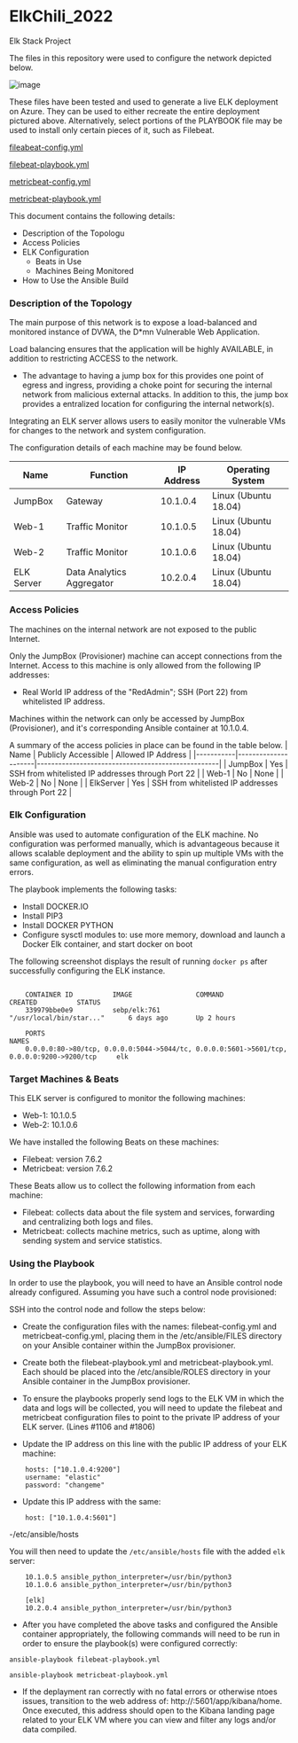 # ElkChili_2022
Elk Stack Project

The files in this repository were used to configure the network depicted below.

![image](https://user-images.githubusercontent.com/92546881/159834666-f2e1878a-238a-43dd-8870-f1d18460ce0f.png)


These files have been tested and used to generate a live ELK deployment on Azure. They can be used to either recreate the entire deployment pictured above. Alternatively, select portions of the PLAYBOOK file may be used to install only certain pieces of it, such as Filebeat.

[fileabeat-config.yml](https://github.com/Aymeeh/ElkChili_22/blob/main/Ansible/filebeat-configuration.yml)

[filebeat-playbook.yml](https://github.com/Aymeeh/ElkChili_22/blob/main/Ansible/filebeat-playbook%20(1).yml) 

[metricbeat-config.yml](https://github.com/Aymeeh/ElkChili_22/blob/main/Ansible/metricbeat-configuration.yml)

[metricbeat-playbook.yml](https://github.com/Aymeeh/ElkChili_22/blob/main/Ansible/metricbeat-playbook%20(1).yml)

This document contains the following details:
- Description of the Topologu
- Access Policies
- ELK Configuration
  - Beats in Use
  - Machines Being Monitored
- How to Use the Ansible Build


### Description of the Topology

The main purpose of this network is to expose a load-balanced and monitored instance of DVWA, the D*mn Vulnerable Web Application.

Load balancing ensures that the application will be highly AVAILABLE, in addition to restricting ACCESS to the network.

- The advantage to having a jump box for this provides one point of egress and ingress, providing a choke point for securing the internal network from malicious external attacks. In addition to this, the jump box provides a entralized location for configuring the internal network(s).

Integrating an ELK server allows users to easily monitor the vulnerable VMs for changes to the network and system configuration.

The configuration details of each machine may be found below.

| Name       | Function                  | IP Address | Operating System     |
|------------|---------------------------|------------|----------------------|
| JumpBox    | Gateway                   | 10.1.0.4   | Linux (Ubuntu 18.04) |
| Web-1      | Traffic Monitor           | 10.1.0.5   | Linux (Ubuntu 18.04) |
| Web-2      | Traffic Monitor           | 10.1.0.6   | Linux (Ubuntu 18.04) |
| ELK Server | Data Analytics Aggregator | 10.2.0.4   | Linux (Ubuntu 18.04) |

### Access Policies

The machines on the internal network are not exposed to the public Internet. 

Only the JumpBox (Provisioner) machine can accept connections from the Internet. Access to this machine is only allowed from the following IP addresses:
- Real World IP address of the "RedAdmin"; SSH (Port 22) from whitelisted IP address.

Machines within the network can only be accessed by JumpBox (Provisioner), and it's corresponding Ansible container at 10.1.0.4.

A summary of the access policies in place can be found in the table below.
| Name      | Publicly Accessible | Allowed IP Address                                |
|-----------|---------------------|---------------------------------------------------|
| JumpBox   | Yes                 | SSH from whitelisted IP addresses through Port 22 |
| Web-1     | No                  | None                                              |
| Web-2     | No                  | None                                              |
| ElkServer | Yes                 | SSH from whitelisted IP addresses through Port 22 |

### Elk Configuration

Ansible was used to automate configuration of the ELK machine. No configuration was performed manually, which is advantageous because it allows scalable deployment and the ability to spin up multiple VMs with the same configuration, as well as eliminating the manual configuration entry errors.

The playbook implements the following tasks:
- Install DOCKER.IO
- Install PIP3
- Install DOCKER PYTHON
- Configure sysctl modules to: use more memory, download and launch a Docker Elk container, and start docker on boot

The following screenshot displays the result of running `docker ps` after successfully configuring the ELK instance.
````sysadmin@ElkServer:~$ sudo docker ps

    CONTAINER ID          IMAGE                COMMAND                       CREATED          STATUS       
    339979bbe0e9          sebp/elk:761         "/usr/local/bin/star..."      6 days ago       Up 2 hours   
    
    PORTS                                                                                         NAMES
    0.0.0.0:80->80/tcp, 0.0.0.0:5044->5044/tc, 0.0.0.0:5601->5601/tcp, 0.0.0.0:9200->9200/tcp     elk
````

### Target Machines & Beats

This ELK server is configured to monitor the following machines:
- Web-1: 10.1.0.5
- Web-2: 10.1.0.6

We have installed the following Beats on these machines:
- Filebeat: version 7.6.2
- Metricbeat: version 7.6.2

These Beats allow us to collect the following information from each machine:
- Filebeat: collects data about the file system and services, forwarding and centralizing both logs and files.
- Metricbeat: collects machine metrics, such as uptime, along with sending system and service statistics.

### Using the Playbook

In order to use the playbook, you will need to have an Ansible control node already configured. Assuming you have such a control node provisioned: 

SSH into the control node and follow the steps below:
- Create the configuration files with the names: filebeat-config.yml and metricbeat-config.yml, placing them in the /etc/ansible/FILES
  directory on your Ansible container within the JumpBox provisioner.
- Create both the filebeat-playbook.yml and metricbeat-playbook.yml. Each should be placed into the /etc/ansible/ROLES directory in your
  Ansible container in the JumpBox provisioner.
- To ensure the playbooks properly send logs to the ELK VM in which the data and logs will be collected, you will need to update the filebeat and
  metricbeat configuration files to point to the private IP address of your ELK server. (Lines #1106 and #1806)

- Update the IP address on this line with the public IP address of your ELK machine:


````output.elasticsearch:
    hosts: ["10.1.0.4:9200"]
    username: "elastic"
    password: "changeme"
````

- Update this IP address with the same:
 
````setup.kiabaa:
    host: ["10.1.0.4:5601"]
```` 
-/etc/ansible/hosts

You will then need to update the  `/etc/ansible/hosts` file with the added `elk` server:

 ````[webservers]
     10.1.0.5 ansible_python_interpreter=/usr/bin/python3
     10.1.0.6 ansible_python_interpreter=/usr/bin/python3

     [elk]
     10.2.0.4 ansible_python_interpreter=/usr/bin/python3
````
 
- After you have completed the above tasks and configured the Ansible container appropriately, the following commands will need to be run in order to ensure the playbook(s) were configured correctly:

 `ansible-playbook filebeat-playbook.yml`
 
 `ansible-playbook metricbeat-playbook.yml`

- If the deplayment ran correctly with no fatal errors or otherwise ntoes issues, transition to the web address of: http://<current ELK public IP address>:5601/app/kibana/home. Once executed, this address should open to the Kibana landing page related to your ELK VM where you can view and filter any logs and/or data compiled.

